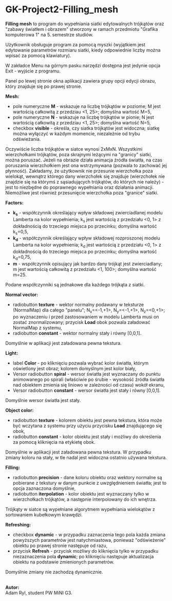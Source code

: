 # GK-Project2-Filling_mesh
<b>Filling mesh</b> to program do wypełniania siatki edytowalnych trójkątów oraz "zabawy światłem i obrazem" stworzony w ramach przedmiotu "Grafika komputerowa 1" na 5. semestrze studiów.

Użytkownik obsługuje program za pomocą myszki (wyjątkiem jest edytowanie parametrów rozmiaru siatki, kiedy odpowiednie liczby można wpisać za pomocą klawiatury).

W zakładce Menu na górnym pasku narzędzi dostępna jest jedynie opcja Exit - wyjście z programu.

Panel po lewej stronie okna aplikacji zawiera grupy opcji edycji obrazu, który znajduje się po prawej stronie.

<b>Mesh:</b>
- pole numeryczne <b>M</b> - wskazuje na liczbę trójkątów w poziome; M jest wartością całkowitą z przedziau <1, 25>; domyślna wartość M=5,
- pole numeryczne <b>N</b> - wskazuje na liczbę trójkątów w pionie; N jest wartością całkowitą z przedziau <1, 25>; domyślna wartość N=5,
- checkbox <b>visible</b> - określa, czy siatka trójkątów jest widoczna; siatkę można wyłączyć w każdym momencie, niezależnie od trybu odświeżania.

Oczywiście liczba trójkątów w siatce wynosi 2xMxN. Wszystkimi wierzchołkami trójkątów, poza skrajnymi leżącymi na "granicy" siatki, można poruszać. Jeżeli na obrazie działa animacja źródła światła, na czas poruszania wierzchołkiem jest ona wstrzymywana (pozwala to zachować jej płynność). Zakładamy, że użytkownik nie przesunie wierzchołka poza wielokąt, wewnątrz którego dany wierzchołek się znajduje (wierzchołek nie znajdzie się na którymś z sąsiadujących trójkątów, do których nie należy) - jest to niezbędne do poprawnego wypełniania oraz działania animacji. Niemożliwe jest również przesunięcie wierzchołka poza "granice" siatki.

<b>Factors:</b>
- <b>k<sub>s</sub></b> - współczynnik określający wpływ składowej zwierciadlanej modelu Lamberta na kolor wypełnienia; k<sub>s</sub> jest wartością z przedziału <0, 1> z dokładnością do trzeciego miejsca po przecinku; domyślna wartość k<sub>s</sub>=0,5,
- <b>k<sub>d</sub></b> - współczynnik określający wpływ składowej rozproszonej modelu Lamberta na kolor wypełnienia; k<sub>d</sub> jest wartością z przedziału <0, 1> z dokładnością do trzeciego miejsca po przecinku; domyślna wartość k<sub>d</sub>=0,75,
- <b>m</b> - współczynnik opisujący jak bardzo dany trójkąt jest zwierciadlany; m jest wartością całkowitą z przedziału <1, 100>; domyślna wartość m=25.

Podane współczynniki są jednakowe dla każdego trójkąta z siatki.

<b>Normal vector:</b>
- radiobutton <b>texture</b> - wektor normalny podawany w teksturze (NormalMap) dla całego "panelu"; N<sub>x</sub>=<-1,+1>, N<sub>y</sub>=<-1,+1>, N<sub>z</sub>=<0,+1>; po wyznaczeniu i przed zastosowaniem w modelu Lamberta musi on zostać znormalizowany; przycisk <b>Load</b> obok pozwala załadować NormalMap z systemu,
- radiobutton <b>constant</b> - wektor normalny stały i równy \[0,0,1\].

Domyślnie w aplikacji jest załadowana pewna tekstura.

<b>Light:</b>
- label <b>Color</b> - po kliknięciu pozwala wybrać kolor światła, którym oświetlony jest obraz; kolorem domyślnym jest kolor biały,
- Versor radiobutton <b>spiral</b> - wersor światła jest wyznaczany do punktu animowanego po spirali (właściwie po śrubie - wysokość źródła światła nad obiektem zmienia się liniowo w zależności od czasu) wokół ekranu,
- Versor radiobutton <b>constant</b> - wersor światła jest stały i równy \[0,0,1\].

Domyślnie wersor światła jest stały.

<b>Object color:</b>
- radiobutton <b>texture</b> - kolorem obiektu jest pewna tekstura, która może być wczytana z systemu przy użyciu przycisku <b>Load</b> znajdującego się obok,
- radiobutton <b>constant</b> - kolor obiektu jest stały i możliwy do określenia za pomocą kliknięcia na etykietę obok.

Domyślnie w aplikacji jest załadowana pewna tekstura. W przypadku zmiany koloru na stały, w tle nadal jest widoczna ostatnio używana tekstura.

<b>Filling:</b>
- radiobutton <b>precision</b> - dane koloru obiektu oraz wektory normalne są pobierane z tekstury w danym punkcie z uwzględnieniem światła; jest to opcja zaznaczona domyślnie, 
- radiobutton <b>iterpolation</b> - kolor obiektu jest wyznaczany tylko w wierzchołkach trójkątów, a następnie interpolowany do ich wnętrza.

Trójkąty w siatce są wypełniane algorytmem wypełniania wielokątów z sortowaniem kubełkowym krawędzi.

<b>Refreshing:</b>
- checkbox <b>dynamic</b> - w przypadku zaznaczenia tego pola każda zmiana powyższych parametrów jest natychmiastowa, ponieważ "odświeżenie" obiektu po prawej stronie następuje od razu, 
- przycisk <b>Refresh</b> - przycisk możliwy do kliknięcia tylko w przypadku niezaznaczenia pola <b>dynamic</b>; po kliknięciu następuje aktualizacja obiektu na podstawie zmienionych parametrów.

Domyślnie zmiany nie zachodzą dynamicznie.

<br /><b>Autor:</b><br /> Adam Ryl, student PW MiNI G3.
